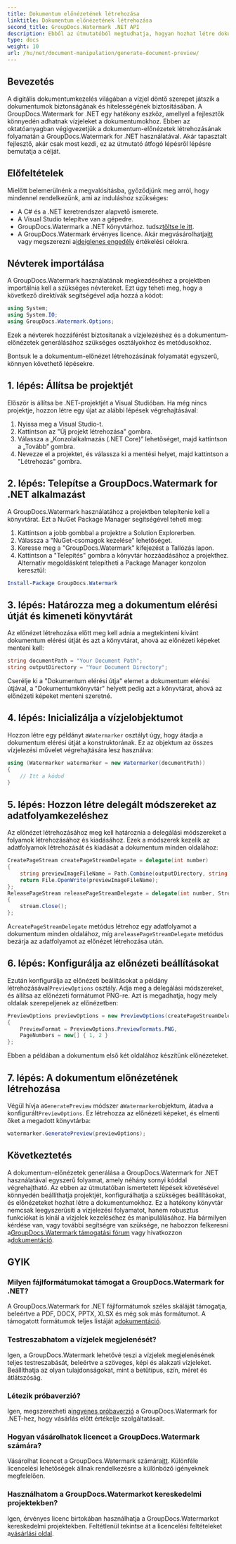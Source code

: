 ```yaml
---
title: Dokumentum előnézetének létrehozása
linktitle: Dokumentum előnézetének létrehozása
second_title: GroupDocs.Watermark .NET API
description: Ebből az útmutatóból megtudhatja, hogyan hozhat létre dokumentum-előnézeteket a GroupDocs.Watermark for .NET használatával. Fokozatmentesen fokozza dokumentumbiztonságát és kezelését.
type: docs
weight: 10
url: /hu/net/document-manipulation/generate-document-preview/
---
```

## Bevezetés
A digitális dokumentumkezelés világában a vízjel döntő szerepet játszik a dokumentumok biztonságának és hitelességének biztosításában. A GroupDocs.Watermark for .NET egy hatékony eszköz, amellyel a fejlesztők könnyedén adhatnak vízjeleket a dokumentumokhoz. Ebben az oktatóanyagban végigvezetjük a dokumentum-előnézetek létrehozásának folyamatán a GroupDocs.Watermark for .NET használatával. Akár tapasztalt fejlesztő, akár csak most kezdi, ez az útmutató átfogó lépésről lépésre bemutatja a célját.
## Előfeltételek
Mielőtt belemerülnénk a megvalósításba, győződjünk meg arról, hogy mindennel rendelkezünk, ami az induláshoz szükséges:
- A C# és a .NET keretrendszer alapvető ismerete.
- A Visual Studio telepítve van a gépedre.
- GroupDocs.Watermark a .NET könyvtárhoz. tudsz[töltse le itt](https://releases.groupdocs.com/Watermark/net/).
-  A GroupDocs.Watermark érvényes licence. Akár megvásárolhatja[itt](https://purchase.groupdocs.com/buy) vagy megszerezni a[ideiglenes engedély](https://purchase.groupdocs.com/temporary-license/) értékelési célokra.
## Névterek importálása
A GroupDocs.Watermark használatának megkezdéséhez a projektben importálnia kell a szükséges névtereket. Ezt úgy teheti meg, hogy a következő direktívák segítségével adja hozzá a kódot:
```csharp
using System;
using System.IO;
using GroupDocs.Watermark.Options;
```
Ezek a névterek hozzáférést biztosítanak a vízjelezéshez és a dokumentum-előnézetek generálásához szükséges osztályokhoz és metódusokhoz.

Bontsuk le a dokumentum-előnézet létrehozásának folyamatát egyszerű, könnyen követhető lépésekre.
## 1. lépés: Állítsa be projektjét
Először is állítsa be .NET-projektjét a Visual Studióban. Ha még nincs projektje, hozzon létre egy újat az alábbi lépések végrehajtásával:
1. Nyissa meg a Visual Studio-t.
2. Kattintson az "Új projekt létrehozása" gombra.
3. Válassza a „Konzolalkalmazás (.NET Core)” lehetőséget, majd kattintson a „Tovább” gombra.
4. Nevezze el a projektet, és válassza ki a mentési helyet, majd kattintson a "Létrehozás" gombra.
## 2. lépés: Telepítse a GroupDocs.Watermark for .NET alkalmazást
A GroupDocs.Watermark használatához a projektben telepítenie kell a könyvtárat. Ezt a NuGet Package Manager segítségével teheti meg:
1. Kattintson a jobb gombbal a projektre a Solution Explorerben.
2. Válassza a "NuGet-csomagok kezelése" lehetőséget.
3. Keresse meg a "GroupDocs.Watermark" kifejezést a Tallózás lapon.
4. Kattintson a "Telepítés" gombra a könyvtár hozzáadásához a projekthez.
Alternatív megoldásként telepítheti a Package Manager konzolon keresztül:
```powershell
Install-Package GroupDocs.Watermark
```
## 3. lépés: Határozza meg a dokumentum elérési útját és kimeneti könyvtárát
Az előnézet létrehozása előtt meg kell adnia a megtekinteni kívánt dokumentum elérési útját és azt a könyvtárat, ahová az előnézeti képeket menteni kell:
```csharp
string documentPath = "Your Document Path";
string outputDirectory = "Your Document Directory";
```
Cserélje ki a "Dokumentum elérési útja" elemet a dokumentum elérési útjával, a "Dokumentumkönyvtár" helyett pedig azt a könyvtárat, ahová az előnézeti képeket menteni szeretné.
## 4. lépés: Inicializálja a vízjelobjektumot
Hozzon létre egy példányt a`Watermarker` osztályt úgy, hogy átadja a dokumentum elérési útját a konstruktorának. Ez az objektum az összes vízjelezési művelet végrehajtására lesz használva:
```csharp
using (Watermarker watermarker = new Watermarker(documentPath))
{
    // Itt a kódod
}
```
## 5. lépés: Hozzon létre delegált módszereket az adatfolyamkezeléshez
Az előnézet létrehozásához meg kell határoznia a delegálási módszereket a folyamok létrehozásához és kiadásához. Ezek a módszerek kezelik az adatfolyamok létrehozását és kiadását a dokumentum minden oldalához:
```csharp
CreatePageStream createPageStreamDelegate = delegate(int number)
{
    string previewImageFileName = Path.Combine(outputDirectory, string.Format("page{0}.png", number));
    return File.OpenWrite(previewImageFileName);
};
ReleasePageStream releasePageStreamDelegate = delegate(int number, Stream stream)
{
    stream.Close();
};
```
 A`createPageStreamDelegate` metódus létrehoz egy adatfolyamot a dokumentum minden oldalához, míg a`releasePageStreamDelegate` metódus bezárja az adatfolyamot az előnézet létrehozása után.
## 6. lépés: Konfigurálja az előnézeti beállításokat
 Ezután konfigurálja az előnézeti beállításokat a példány létrehozásával`PreviewOptions` osztály. Adja meg a delegálási módszereket, és állítsa az előnézeti formátumot PNG-re. Azt is megadhatja, hogy mely oldalak szerepeljenek az előnézetben:
```csharp
PreviewOptions previewOptions = new PreviewOptions(createPageStreamDelegate, releasePageStreamDelegate)
{
    PreviewFormat = PreviewOptions.PreviewFormats.PNG,
    PageNumbers = new[] { 1, 2 }
};
```
Ebben a példában a dokumentum első két oldalához készítünk előnézeteket.
## 7. lépés: A dokumentum előnézetének létrehozása
 Végül hívja a`GeneratePreview` módszer a`Watermarker`objektum, átadva a konfigurált`PreviewOptions`. Ez létrehozza az előnézeti képeket, és elmenti őket a megadott könyvtárba:
```csharp
watermarker.GeneratePreview(previewOptions);
```
## Következtetés
A dokumentum-előnézetek generálása a GroupDocs.Watermark for .NET használatával egyszerű folyamat, amely néhány sornyi kóddal végrehajtható. Az ebben az útmutatóban ismertetett lépések követésével könnyedén beállíthatja projektjét, konfigurálhatja a szükséges beállításokat, és előnézeteket hozhat létre a dokumentumokhoz. Ez a hatékony könyvtár nemcsak leegyszerűsíti a vízjelezési folyamatot, hanem robusztus funkciókat is kínál a vízjelek kezeléséhez és manipulálásához.
 Ha bármilyen kérdése van, vagy további segítségre van szüksége, ne habozzon felkeresni a[GroupDocs.Watermark támogatási fórum](https://forum.groupdocs.com/c/watermark/19) vagy hivatkozzon a[dokumentáció](https://reference.groupdocs.com/Watermark/net/).
## GYIK
### Milyen fájlformátumokat támogat a GroupDocs.Watermark for .NET?
 A GroupDocs.Watermark for .NET fájlformátumok széles skáláját támogatja, beleértve a PDF, DOCX, PPTX, XLSX és még sok más formátumot. A támogatott formátumok teljes listáját a[dokumentáció](https://reference.groupdocs.com/Watermark/net/).
### Testreszabhatom a vízjelek megjelenését?
Igen, a GroupDocs.Watermark lehetővé teszi a vízjelek megjelenésének teljes testreszabását, beleértve a szöveges, képi és alakzati vízjeleket. Beállíthatja az olyan tulajdonságokat, mint a betűtípus, szín, méret és átlátszóság.
### Létezik próbaverzió?
 Igen, megszerezheti a[ingyenes próbaverzió](https://releases.groupdocs.com/) a GroupDocs.Watermark for .NET-hez, hogy vásárlás előtt értékelje szolgáltatásait.
### Hogyan vásárolhatok licencet a GroupDocs.Watermark számára?
 Vásárolhat licencet a GroupDocs.Watermark számára[itt](https://purchase.groupdocs.com/buy). Különféle licencelési lehetőségek állnak rendelkezésre a különböző igényeknek megfelelően.
### Használhatom a GroupDocs.Watermarkot kereskedelmi projektekben?
 Igen, érvényes licenc birtokában használhatja a GroupDocs.Watermarkot kereskedelmi projektekben. Feltétlenül tekintse át a licencelési feltételeket a[vásárlási oldal](https://purchase.groupdocs.com/buy).